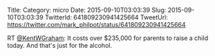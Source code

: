 Title: 
Category: micro
Date: 2015-09-10T03:03:39
Slug: 2015-09-10T03:03:39
TwitterId: 641809230941425664
TweetUrl: https://twitter.com/mark_philpot/status/641809230941425664

RT [@KentWGraham](https://twitter.com/KentWGraham): It costs over $235,000 for parents to raise a child today. And that's just for the alcohol.
